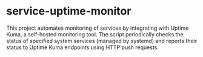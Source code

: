 # service-uptime-monitor
This project automates monitoring of services by integrating with Uptime Kuma, a self-hosted monitoring tool. The script periodically checks the status of specified system services (managed by systemd) and reports their status to Uptime Kuma endpoints using HTTP push requests.
